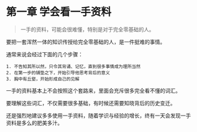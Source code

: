 <!-- toc -->

# 第一章 学会看一手资料

>一手的资料，可能会很难懂，特别是对于完全零基础的人。

要把一套浑然一体的知识传授给完全零基础的人，是一件挺难的事情。

通常来说会经过下面的几个步骤：

	1. 不告知其所以然，只令其背诵、记忆，直到很多事情成为理所当然
	2. 在第一步的铺垫之下，开始引导他思考背后的意义
	3. 胸中有丘壑，开始形成自己的见解

一手的资料基本上不会按照这个套路来，里面会充斥很多完全看不懂的词汇。

要理解这些词汇，不仅需要很多基础，有时候还需要知晓背后的历史变迁。

还是强烈地建议多多使用一手资料，随着学识与经验的增长，终有一天会发现一手资料是多么的肥美多汁。
